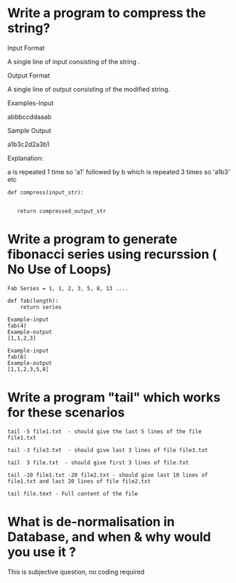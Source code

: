 # Write a program to compress the string? 

   Input Format

   A single line of input consisting of the string .

   Output Format

   A single line of output consisting of the modified string.

   Examples-Input

   abbbccddaaab

   Sample Output

   a1b3c2d2a3b1

   Explanation:

   a is repeated 1 time so 'a1' followed by b which is repeated 3 times so 'a1b3' etc


    def compress(input_str):
             

       return compressed_output_str 

# Write a program to generate fibonacci series using recurssion ( No Use of Loops)
    Fab Series = 1, 1, 2, 3, 5, 8, 13 ....

    def fab(length):
        return series

    Example-input
    fab(4)
    Example-output
    [1,1,2,3]

    Example-input
    fab(6)
    Example-output
    [1,1,2,3,5,8]

# Write a program "tail" which works for these scenarios

    tail -5 file1.txt  - should give the last 5 lines of the file file1.txt

    tail -3 file3.txt  - should give last 3 lines of file file3.txt

    tail  3 file.txt  - should give first 3 lines of file.txt

    tail -10 file1.txt -20 file2.txt - should give last 10 lines of file1.txt and last 20 lines of file file2.txt

    tail file.text - Full content of the file

# What is de-normalisation in Database, and when & why would you use it ?
  This is subjective question, no coding required